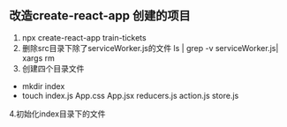 ## 改造create-react-app 创建的项目
1. npx create-react-app train-tickets
2. 删除src目录下除了serviceWorker.js的文件 ls | grep -v serviceWorker.js| xargs rm
3. 创建四个目录文件 
+ mkdir index
+ touch index.js App.css App.jsx reducers.js action.js store.js

4.初始化index目录下的文件